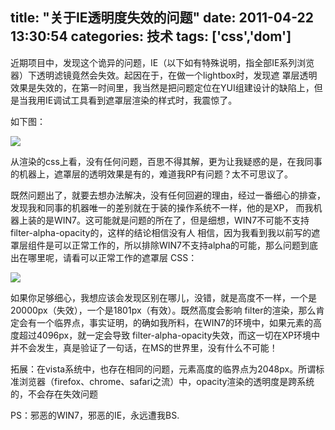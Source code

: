 title: "关于IE透明度失效的问题"
date: 2011-04-22 13:30:54
categories: 技术
tags: ['css','dom']
---

近期项目中，发现这个诡异的问题，IE（以下如有特殊说明，指全部IE系列浏览器）下透明滤镜竟然会失效。起因在于，在做一个lightbox时，发现遮 罩层透明效果是失效的，在第一时间里，我当然是把问题定位在YUI组建设计的缺陷上，但是当我用IE调试工具看到遮罩层渲染的样式时，我震惊了。

如下图：

![](/img/111.jpg)

<!--more-->

从渲染的css上看，没有任何问题，百思不得其解，更为让我疑惑的是，在我同事的机器上，遮罩层的透明效果是有的，难道我RP有问题？太不可思议了。

既然问题出了，就要去想办法解决，没有任何回避的理由，经过一番细心的排查，发现我和同事的机器唯一的差别就在于装的操作系统不一样，他的是XP， 而我机器上装的是WIN7。这可能就是问题的所在了，但是细想，WIN7不可能不支持filter-alpha-opacity的，这样的结论相信没有人 相信，因为我看到我以前写的遮罩层组件是可以正常工作的，所以排除WIN7不支持alpha的可能，那么问题到底出在哪里呢，请看可以正常工作的遮罩层 CSS：

![](/img/222.jpg)

如果你足够细心，我想应该会发现区别在哪儿，没错，就是高度不一样，一个是20000px（失效），一个是1801px（有效）。既然高度会影响 filter的渲染，那么肯定会有一个临界点，事实证明，的确如我所料，在WIN7的环境中，如果元素的高度超过4096px，就一定会导致 filter-alpha-opacity失效，而这一切在XP环境中并不会发生，真是验证了一句话，在MS的世界里，没有什么不可能！

拓展：在vista系统中，也存在相同的问题，元素高度的临界点为2048px。所谓标准浏览器（firefox、chrome、safari之流）中，opacity渲染的透明度是跨系统的，不会存在失效问题

PS：邪恶的WIN7，邪恶的IE，永远遭我BS.
